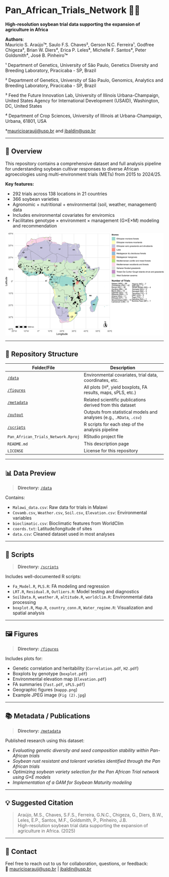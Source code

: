 # Pan_African_Trials_Network 🚀🌱  
**High-resolution soybean trial data supporting the expansion of agriculture in Africa**

**Authors**:  
Mauricio S. Araújo¹\*, Saulo F.S. Chaves², Gerson N.C. Ferreira¹, Godfree Chigeza³, Brian W. Diers⁴, Erica P. Leles⁴, Michelle F. Santos⁴, Peter Goldsmith⁴, José B. Pinheiro¹\*  

¹ Department of Genetics, University of São Paulo, Genetics Diversity and Breeding Laboratory, Piracicaba - SP, Brazil

² Department of Genetics, University of São Paulo, Genomics, Analytics and Breeding Laboratory, Piracicaba - SP, Brazil 

³ Feed the Future Innovation Lab, University of Illinois Urbana-Champaign, United States Agency for International Development (USAID), Washington, DC, United States 

⁴ Department of Crop Sciences, University of Illinois at Urbana-Champaign, Urbana, 61801, USA 

\*mauricioaraujj@usp.br and jbaldin@usp.br

---

## 🔎 Overview

This repository contains a comprehensive dataset and full analysis pipeline for understanding soybean cultivar responses to diverse African agroecologies using multi-environment trials (METs) from 2015 to 2024/25.

**Key features:**
- 292 trials across 138 locations in 21 countries
- 366 soybean varieties
- Agronomic + nutritional + environmental (soil, weather, management) data
- Includes environmental covariates for enviromics
- Facilitates genotype × environment × management (G×E×M) modeling and recommendation


![Overview](figures/fig.jpg)



---

## 📁 Repository Structure

| Folder/File       | Description |
|-------------------|-------------|
| [`/data`](./data) | Environmental covariates, trial data, coordinates, etc. |
| [`/figures`](./figures) | All plots (H², yield boxplots, FA results, maps, sPLS, etc.) |
| [`/metadata`](./metadata) | Related scientific publications derived from this dataset |
| [`/output`](./output) | Outputs from statistical models and analyses (e.g., `.RData`, `.csv`) |
| [`/scripts`](./scripts) | R scripts for each step of the analysis pipeline |
| `Pan_African_Trials_Network.Rproj` | RStudio project file |
| `README.md` | This description page |
| `LICENSE` | License for this repository |

---

## 📊 Data Preview

> **Directory:** [`/data`](./data)

Contains:
- `Malawi_data.csv`: Raw data for trials in Malawi  
- `Covamb.csv`, `Weather.csv`, `Soil.csv`, `Elevation.csv`: Environmental variables  
- `bioclimatic.csv`: Bioclimatic features from WorldClim  
- `coords.txt`: Latitude/longitude of sites  
- `data.csv`: Cleaned dataset used in most analyses

---

## 🧬 Scripts

> **Directory:** [`/scripts`](./scripts)

Includes well-documented R scripts:
- `Fa_Model.R`, `PLS.R`: FA modeling and regression
- `LRT.R`, `Residual.R`, `Outliers.R`: Model testing and diagnostics
- `SoilData.R`, `weather.R`, `altitude.R`, `worldclim.R`: Environmental data processing
- `boxplot.R`, `Map.R`, `country_conn.R`, `Water_regime.R`: Visualization and spatial analysis

---

## 🖼️ Figures

> **Directory:** [`/figures`](./figures)

Includes plots for:
- Genetic correlation and heritability (`Correlation.pdf`, `H2.pdf`)
- Boxplots by genotype (`boxplot.pdf`)
- Environmental elevation map (`Elevation.pdf`)
- FA summaries (`fast.pdf`, `sPLS.pdf`)
- Geographic figures (`mappp.png`)
- Example JPEG image (`Fig (2).jpg`)

---

## 📚 Metadata / Publications

> **Directory:** [`/metadata`](./metadata)

Published research using this dataset:
- *Evaluating genetic diversity and seed composition stability within Pan-African trials*
- *Soybean rust resistant and tolerant varieties identified through the Pan African trials*
- *Optimizing soybean variety selection for the Pan African Trial network using G×E models*
- *Implementation of a GAM for Soybean Maturity modeling*

---

## 💡 Suggested Citation

> Araújo, M.S., Chaves, S.F.S., Ferreira, G.N.C., Chigeza, G., Diers, B.W., Leles, E.P., Santos, M.F., Goldsmith, P., Pinheiro, J.B.  
> High-resolution soybean trial data supporting the expansion of agriculture in Africa. (2025)  

---

## 📩 Contact

Feel free to reach out to us for collaboration, questions, or feedback:  
📧 mauricioaraujj@usp.br | jbaldin@usp.br
